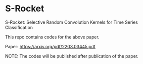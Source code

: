 # S-Rocket
S-Rocket: Selective Random Convolution Kernels for Time Series Classification

This repo contains codes for the above paper. 

Paper: https://arxiv.org/pdf/2203.03445.pdf

NOTE: The codes will be published after publication of the paper.
